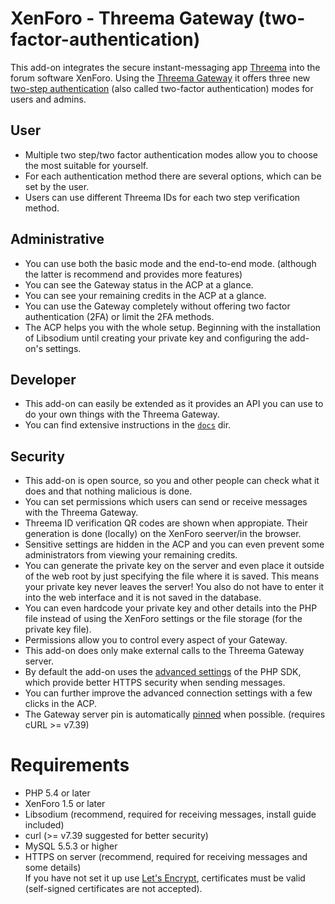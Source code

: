 # XenForo - Threema Gateway (two-factor-authentication)

This add-on integrates the secure instant-messaging app [Threema](https://threema.ch) into the forum software XenForo. Using the [Threema Gateway](https://gateway.threema.ch) it offers three new [two-step authentication](https://xenforo.com/community/threads/two-step-verification-and-security-improvements.99881/) (also called two-factor authentication) modes for users and admins.

## User
* Multiple two step/two factor authentication modes allow you to choose the most suitable for yourself.
* For each authentication method there are several options, which can be set by the user.
* Users can use different Threema IDs for each two step verification method.

## Administrative
* You can use both the basic mode and the end-to-end mode. (although the latter is recommend and provides more features)
* You can see the Gateway status in the ACP at a glance.
* You can see your remaining credits in the ACP at a glance.
* You can use the Gateway completely without offering two factor authentication (2FA) or limit the 2FA methods.
* The ACP helps you with the whole setup. Beginning with the installation of Libsodium until creating your private key and configuring the add-on's settings.

## Developer
* This add-on can easily be extended as it provides an API you can use to do your own things with the Threema Gateway.
* You can find extensive instructions in the [`docs`](/docs/) dir.

## Security
* This add-on is open source, so you and other people can check what it does and that nothing malicious is done.
* You can set permissions which users can send or receive messages with the Threema Gateway.
* Threema ID verification QR codes are shown when appropiate. Their generation is done (locally) on the XenForo seerver/in the browser.
* Sensitive settings are hidden in the ACP and you can even prevent some administrators from viewing your remaining credits.
* You can generate the private key on the server and even place it outside of the web root by just specifying the file where it is saved. This means your private key never leaves the server! You also do not have to enter it into the web interface and it is not saved in the database.
* You can even hardcode your private key and other details into the PHP file instead of using the XenForo settings or the file storage (for the private key file).
* Permissions allow you to control every aspect of your Gateway.
* This add-on does only make external calls to the Threema Gateway server.
* By default the add-on uses the [advanced settings](https://github.com/rugk/threema-msgapi-sdk-php#user-content-creating-a-connection-with-advanced-options) of the PHP SDK, which provide better HTTPS security when sending messages.
* You can further improve the advanced connection settings with a few clicks in the ACP.
* The Gateway server pin is automatically [pinned](https://www.owasp.org/index.php/Certificate_and_Public_Key_Pinning) when possible. (requires cURL >= v7.39)

# Requirements
* PHP 5.4 or later
* XenForo 1.5 or later
* Libsodium (recommend, required for receiving messages, install guide included)
* curl (>= v7.39 suggested for better security)
* MySQL 5.5.3 or higher
* HTTPS on server (recommend, required for receiving messages and some details)  
   If you have not set it up use [Let's Encrypt](https://letsencrypt.org/), certificates must be valid (self-signed certificates are not accepted).
